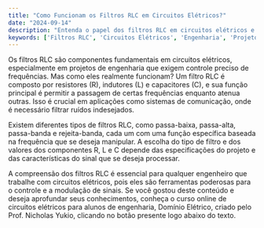 ```yaml
---
title: "Como Funcionam os Filtros RLC em Circuitos Elétricos?"
date: "2024-09-14"
description: "Entenda o papel dos filtros RLC em circuitos elétricos e sua importância em projetos de engenharia."
keywords: ['Filtros RLC', 'Circuitos Elétricos', 'Engenharia', 'Projeto', 'Domínio Elétrico']
---
```


Os filtros RLC são componentes fundamentais em circuitos elétricos, especialmente em projetos de engenharia que exigem controle preciso de frequências. Mas como eles realmente funcionam? Um filtro RLC é composto por resistores (R), indutores (L) e capacitores (C), e sua função principal é permitir a passagem de certas frequências enquanto atenua outras. Isso é crucial em aplicações como sistemas de comunicação, onde é necessário filtrar ruídos indesejados.

Existem diferentes tipos de filtros RLC, como passa-baixa, passa-alta, passa-banda e rejeita-banda, cada um com uma função específica baseada na frequência que se deseja manipular. A escolha do tipo de filtro e dos valores dos componentes R, L e C depende das especificações do projeto e das características do sinal que se deseja processar.

A compreensão dos filtros RLC é essencial para qualquer engenheiro que trabalhe com circuitos elétricos, pois eles são ferramentas poderosas para o controle e a modulação de sinais. Se você gostou deste conteúdo e deseja aprofundar seus conhecimentos, conheça o curso online de circuitos elétricos para alunos de engenharia, Domínio Elétrico, criado pelo Prof. Nicholas Yukio, clicando no botão presente logo abaixo do texto.